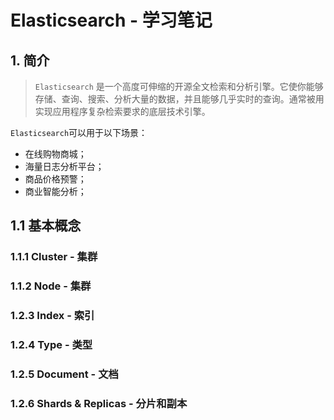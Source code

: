 # Elasticsearch - 学习笔记

## 1. 简介
> `Elasticsearch`  是一个高度可伸缩的开源全文检索和分析引擎。它使你能够存储、查询、搜索、分析大量的数据，并且能够几乎实时的查询。通常被用实现应用程序复杂检索要求的底层技术引擎。

`Elasticsearch`可以用于以下场景：
- 在线购物商城；
- 海量日志分析平台；
- 商品价格预警；
- 商业智能分析；

## 1.1 基本概念

### 1.1.1 Cluster - 集群

### 1.1.2 Node - 集群

### 1.2.3 Index - 索引

### 1.2.4 Type - 类型

### 1.2.5 Document - 文档

### 1.2.6 Shards & Replicas - 分片和副本
